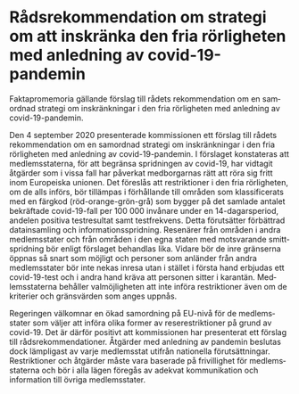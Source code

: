 # Råds­rekom­menda­tion om strategi om att inskränka den fria rörlig­heten med anled­ning av covid-19-pandemin

Faktapromemoria gällande förslag till rådets rekom­men­dation om en sam­ordnad strategi om
inskränk­ningar i den fria rörlig­heten med anled­ning av covid\-19\-pandemin.

Den 4 september 2020 presen­terade kom­mis­sionen ett förslag till rådets rekom­menda­tion om en sam­ordnad strategi om inskränk­ningar i den fria rörlig­heten med anled­ning av covid\-19\-pandemin. I förslaget konsta­teras att medlems­staterna, för att begränsa sprid­ningen av covid\-19, har vid­tagit åtgärder som i vissa fall har påverkat medborgarnas rätt att röra sig fritt inom Europeiska unionen. Det föreslås att restrik­tioner i den fria rörlig­heten, om de alls införs, bör tillämpas i för­hål­lande till områden som klassifi­cerats med en färgkod (röd\-orange\-grön\-grå) som bygger på det sam­lade antalet bekräf­tade covid\-19\-fall per 100 000 invånare under en 14\-dagars­period, andelen positiva test­resultat samt test­frekvens. Detta förut­sätter för­bättrad data­insam­ling och informa­tions­spridning. Resenärer från områden i andra medlems­stater och från områden i den egna staten med mot­svarande smitt­sprid­ning bör enligt för­slaget behandlas lika. Vidare bör de inre gränserna öppnas så snart som möjligt och personer som anländer från andra medlems­stater bör inte nekas inresa utan i stället i första hand erbju­das ett covid\-19\-test och i andra hand kräva att personen sitter i karan­tän. Med­lems­staterna behåller val­möjlig­heten att inte införa restrik­tioner även om de kriterier och gräns­värden som anges uppnås.

Regeringen väl­komnar en ökad sam­ordning på EU\-nivå för de medlems­stater som väljer att införa olika former av rese­restrik­tioner på grund av covid\-19\. Det är därför positivt att kom­missionen har presen­terat ett förslag till råds­rekom­menda­tioner. Åtgärder med anled­ning av pande­min beslutas dock lämp­ligast av varje medlems­stat utifrån natio­nella förut­sättningar. Restrik­tioner och åtgärder måste vara base­rade på fri­vil­lighet för med­lems­staterna och bör i alla lägen före­gås av adekvat kom­munika­tion och informa­tion till övriga medlems­stater.
